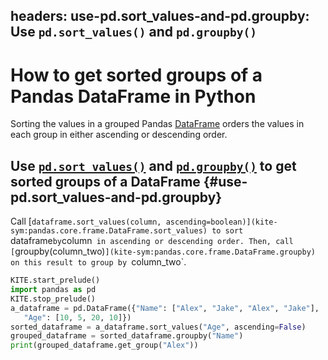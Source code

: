 headers:
    use-pd.sort_values-and-pd.groupby: Use `pd.sort_values()` and `pd.groupby()`
---
# How to get sorted groups of a Pandas DataFrame in Python
Sorting the values in a grouped Pandas [DataFrame](kite-sym:pandas.core.frame.DataFrame) orders the values in each group in either ascending or descending order.

## Use [`pd.sort_values()`](kite-sym:pandas.core.frame.DataFrame.sort_values) and [`pd.groupby()`](kite-sym:pandas.core.frame.DataFrame.groupby) to get sorted groups of a DataFrame {#use-pd.sort_values-and-pd.groupby}
Call [`dataframe.sort_values(column, ascending=boolean)](kite-sym:pandas.core.frame.DataFrame.sort_values) to sort `dataframe` by `column` in ascending or descending order. Then, call [`groupby(column_two)`](kite-sym:pandas.core.frame.DataFrame.groupby) on this result to group by `column_two`.
```python
KITE.start_prelude()
import pandas as pd
KITE.stop_prelude()
a_dataframe = pd.DataFrame({"Name": ["Alex", "Jake", "Alex", "Jake"],
   "Age": [10, 5, 20, 10]})
sorted_dataframe = a_dataframe.sort_values("Age", ascending=False)
grouped_dataframe = sorted_dataframe.groupby("Name")
print(grouped_dataframe.get_group("Alex"))
```
